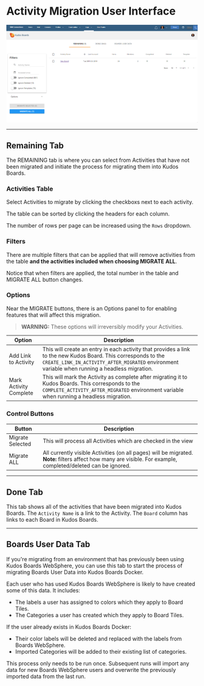 # Activity Migration User Interface

![example](/assets/boards/cp/migration-ui.png)

---

## Remaining Tab

The REMAINING tab is where you can select from Activities that have not been migrated and initiate the process for migrating them into Kudos Boards.

### Activities Table

Select Activities to migrate by clicking the checkboxs next to each activity.

The table can be sorted by clicking the headers for each column.

The number of rows per page can be increased using the `Rows` dropdown.

### Filters

There are multiple filters that can be applied that will remove activities from the table **and the activities included when choosing MIGRATE ALL**.

Notice that when filters are applied, the total number in the table and MIGRATE ALL button changes.

### Options

Near the MIGRATE buttons, there is an Options panel to for enabling features that will affect this migration.

> **WARNING:** These options will irreversibly modify your Activities.</span>

| Option                 | Description                                                                                                                                                                                                      |
| ---------------------- | ---------------------------------------------------------------------------------------------------------------------------------------------------------------------------------------------------------------- |
| Add Link to Activity   | This will create an entry in each activity that provides a link to the new Kudos Board. This corresponds to the `CREATE_LINK_IN_ACTIVITY_AFTER_MIGRATED` environment variable when running a headless migration. |
| Mark Activity Complete | This will mark the Activity as complete after migrating it to Kudos Boards. This corresponds to the `COMPLETE_ACTIVITY_AFTER_MIGRATED` environment variable when running a headless migration.                   |

### Control Buttons

| Button           | Description                                                                                                                                                     |
| ---------------- | --------------------------------------------------------------------------------------------------------------------------------------------------------------- |
| Migrate Selected | This will process all Activities which are checked in the view                                                                                                  |
| Migrate ALL      | All currently visible Activities (on all pages) will be migrated. **Note:** filters affect how many are visible. For example, completed/deleted can be ignored. |

---

## Done Tab

This tab shows all of the activities that have been migrated into Kudos Boards.
The `Activity Name` is a link to the Activity. The `Board` column has links to each Board in Kudos Boards.

---

## Boards User Data Tab

If you're migrating from an environment that has previously been using Kudos Boards WebSphere, you can use this tab to start the process of migrating Boards User Data into Kudos Boards Docker.

Each user who has used Kudos Boards WebSphere is likely to have created some of this data. It includes:

- The labels a user has assigned to colors which they apply to Board Tiles.
- The Categories a user has created which they apply to Board Tiles.

If the user already exists in Kudos Boards Docker:

- Their color labels will be deleted and replaced with the labels from Boards WebSphere.
- Imported Categories will be added to their existing list of categories.

This process only needs to be run once. Subsequent runs will import any data for new Boards WebSphere users and overwrite the previously imported data from the last run.
